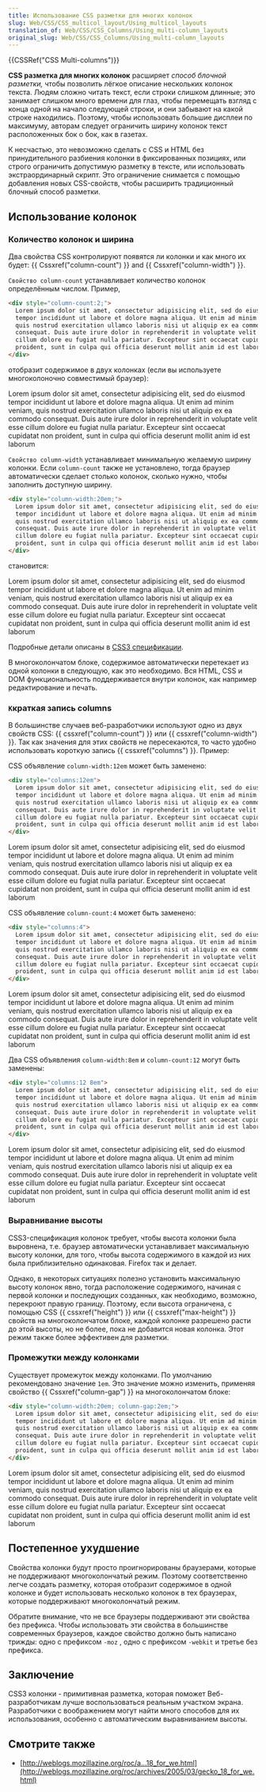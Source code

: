 ```yaml
---
title: Использование CSS разметки для многих колонок
slug: Web/CSS/CSS_multicol_layout/Using_multicol_layouts
translation_of: Web/CSS/CSS_Columns/Using_multi-column_layouts
original_slug: Web/CSS/CSS_Columns/Using_multi-column_layouts
---
```


{{CSSRef("CSS Multi-columns")}}

**CSS разметка для многих колонок** расширяет _способ блочной разметки,_ чтобы позволить лёгкое описание нескольких колонок текста. Людям сложно читать текст, если строки слишком длинные; это занимает слишком много времени для глаз, чтобы перемещать взгляд с конца одной на начало следующей строки, и они забывают на какой строке находились. Поэтому, чтобы использовать большие дисплеи по максимуму, авторам следует ограничить ширину колонок текст расположенных бок о бок, как в газетах.

К несчастью, это невозможно сделать с CSS и HTML без принудительного разбиения колонки в фиксированных позициях, или строго ограничить допустимую разметку в тексте, или использовать экстраординарный скрипт. Это ограничение снимается с помощью добавления новых CSS-свойств, чтобы расширить традиционный блочный способ разметки.

## Использование колонок

### Количество колонок и ширина

Два свойства CSS контролируют появятся ли колонки и как много их будет: {{ Cssxref("column-count") }} and {{ Cssxref("column-width") }}.

`Свойство column-count` устанавливает количество колонок определённым числом. Пример,

```html
<div style="column-count:2;">
  Lorem ipsum dolor sit amet, consectetur adipisicing elit, sed do eiusmod
  tempor incididunt ut labore et dolore magna aliqua. Ut enim ad minim veniam,
  quis nostrud exercitation ullamco laboris nisi ut aliquip ex ea commodo
  consequat. Duis aute irure dolor in reprehenderit in voluptate velit esse
  cillum dolore eu fugiat nulla pariatur. Excepteur sint occaecat cupidatat non
  proident, sunt in culpa qui officia deserunt mollit anim id est laborum
</div>
```

отобразит содержимое в двух колонках (если вы используете многоколоночно совместимый браузер):

Lorem ipsum dolor sit amet, consectetur adipisicing elit, sed do eiusmod tempor incididunt ut labore et dolore magna aliqua. Ut enim ad minim veniam, quis nostrud exercitation ullamco laboris nisi ut aliquip ex ea commodo consequat. Duis aute irure dolor in reprehenderit in voluptate velit esse cillum dolore eu fugiat nulla pariatur. Excepteur sint occaecat cupidatat non proident, sunt in culpa qui officia deserunt mollit anim id est laborum

`Свойство column-width` устанавливает минимальную желаемую ширину колонки. Если `column-count` также не установлено, тогда браузер автоматически сделает столько колонок, сколько нужно, чтобы заполнить доступную ширину.

```html
<div style="column-width:20em;">
  Lorem ipsum dolor sit amet, consectetur adipisicing elit, sed do eiusmod
  tempor incididunt ut labore et dolore magna aliqua. Ut enim ad minim veniam,
  quis nostrud exercitation ullamco laboris nisi ut aliquip ex ea commodo
  consequat. Duis aute irure dolor in reprehenderit in voluptate velit esse
  cillum dolore eu fugiat nulla pariatur. Excepteur sint occaecat cupidatat non
  proident, sunt in culpa qui officia deserunt mollit anim id est laborum
</div>
```

становится:

Lorem ipsum dolor sit amet, consectetur adipisicing elit, sed do eiusmod tempor incididunt ut labore et dolore magna aliqua. Ut enim ad minim veniam, quis nostrud exercitation ullamco laboris nisi ut aliquip ex ea commodo consequat. Duis aute irure dolor in reprehenderit in voluptate velit esse cillum dolore eu fugiat nulla pariatur. Excepteur sint occaecat cupidatat non proident, sunt in culpa qui officia deserunt mollit anim id est laborum

Подробные детали описаны в [CSS3 спецификации](http://www.w3.org/TR/css3-multicol/).

В многоколончатом блоке, содержимое автоматически перетекает из одной колонки в следующую, как это необходимо. Вся HTML, CSS и DOM функциональность поддерживается внутри колонок, как например редактирование и печать.

### `К`краткая запись columns

В большинстве случаев веб-разработчики используют одно из двух свойств CSS: {{ cssxref("column-count") }} или {{ cssxref("column-width") }}. Так как значения для этих свойств не пересекаются, то часто удобно использовать короткую запись {{ cssxref("columns") }}. Пример:

CSS объявление `column-width:12em` может быть заменено:

```html
<div style="columns:12em">
  Lorem ipsum dolor sit amet, consectetur adipisicing elit, sed do eiusmod
  tempor incididunt ut labore et dolore magna aliqua. Ut enim ad minim veniam,
  quis nostrud exercitation ullamco laboris nisi ut aliquip ex ea commodo
  consequat. Duis aute irure dolor in reprehenderit in voluptate velit esse
  cillum dolore eu fugiat nulla pariatur. Excepteur sint occaecat cupidatat non
  proident, sunt in culpa qui officia deserunt mollit anim id est laborum
</div>
```

Lorem ipsum dolor sit amet, consectetur adipisicing elit, sed do eiusmod tempor incididunt ut labore et dolore magna aliqua. Ut enim ad minim veniam, quis nostrud exercitation ullamco laboris nisi ut aliquip ex ea commodo consequat. Duis aute irure dolor in reprehenderit in voluptate velit esse cillum dolore eu fugiat nulla pariatur. Excepteur sint occaecat cupidatat non proident, sunt in culpa qui officia deserunt mollit anim id est laborum

CSS объявление `column-count:4` может быть заменено:

```html
<div style="columns:4">
  Lorem ipsum dolor sit amet, consectetur adipisicing elit, sed do eiusmod
  tempor incididunt ut labore et dolore magna aliqua. Ut enim ad minim veniam,
  quis nostrud exercitation ullamco laboris nisi ut aliquip ex ea commodo
  consequat. Duis aute irure dolor in reprehenderit in voluptate velit esse
  cillum dolore eu fugiat nulla pariatur. Excepteur sint occaecat cupidatat non
  proident, sunt in culpa qui officia deserunt mollit anim id est laborum
</div>
```

Lorem ipsum dolor sit amet, consectetur adipisicing elit, sed do eiusmod tempor incididunt ut labore et dolore magna aliqua. Ut enim ad minim veniam, quis nostrud exercitation ullamco laboris nisi ut aliquip ex ea commodo consequat. Duis aute irure dolor in reprehenderit in voluptate velit esse cillum dolore eu fugiat nulla pariatur. Excepteur sint occaecat cupidatat non proident, sunt in culpa qui officia deserunt mollit anim id est laborum

Два CSS объявления `column-width:8em` и `column-count:12` могут быть заменены:

```html
<div style="columns:12 8em">
  Lorem ipsum dolor sit amet, consectetur adipisicing elit, sed do eiusmod
  tempor incididunt ut labore et dolore magna aliqua. Ut enim ad minim veniam,
  quis nostrud exercitation ullamco laboris nisi ut aliquip ex ea commodo
  consequat. Duis aute irure dolor in reprehenderit in voluptate velit esse
  cillum dolore eu fugiat nulla pariatur. Excepteur sint occaecat cupidatat non
  proident, sunt in culpa qui officia deserunt mollit anim id est laborum
</div>
```

Lorem ipsum dolor sit amet, consectetur adipisicing elit, sed do eiusmod tempor incididunt ut labore et dolore magna aliqua. Ut enim ad minim veniam, quis nostrud exercitation ullamco laboris nisi ut aliquip ex ea commodo consequat. Duis aute irure dolor in reprehenderit in voluptate velit esse cillum dolore eu fugiat nulla pariatur. Excepteur sint occaecat cupidatat non proident, sunt in culpa qui officia deserunt mollit anim id est laborum

### Выравнивание высоты

CSS3-спецификация колонок требует, чтобы высота колонки была выровнена, т.е. браузер автоматически устанавливает максимальную высоту колонки, для того, чтобы высота содержимого в каждой из них была приблизительно одинаковая. Firefox так и делает.

Однако, в некоторых ситуациях полезно установить максимальную высоту колонок явно, тогда расположение содержимого, начиная с первой колонки и последующих созданных, как необходимо, возможно, перекроют правую границу. Поэтому, если высота ограничена, с помощью CSS {{ cssxref("height") }} или {{ cssxref("max-height") }} свойств на многоколончатом блоке, каждой колонке разрешено расти до этой высоты, но не более, пока не добавится новая колонка. Этот режим также более эффективен для разметки.

### Промежутки между колонками

Существует промежуток между колонками. По умолчанию рекомендовано значение `1em`. Это значение можно изменить, применяя свойство {{ Cssxref("column-gap") }} на многоколончатом блоке:

```html
<div style="column-width:20em; column-gap:2em;">
  Lorem ipsum dolor sit amet, consectetur adipisicing elit, sed do eiusmod
  tempor incididunt ut labore et dolore magna aliqua. Ut enim ad minim veniam,
  quis nostrud exercitation ullamco laboris nisi ut aliquip ex ea commodo
  consequat. Duis aute irure dolor in reprehenderit in voluptate velit esse
  cillum dolore eu fugiat nulla pariatur. Excepteur sint occaecat cupidatat non
  proident, sunt in culpa qui officia deserunt mollit anim id est laborum
</div>
```

Lorem ipsum dolor sit amet, consectetur adipisicing elit, sed do eiusmod tempor incididunt ut labore et dolore magna aliqua. Ut enim ad minim veniam, quis nostrud exercitation ullamco laboris nisi ut aliquip ex ea commodo consequat. Duis aute irure dolor in reprehenderit in voluptate velit esse cillum dolore eu fugiat nulla pariatur. Excepteur sint occaecat cupidatat non proident, sunt in culpa qui officia deserunt mollit anim id est laborum

## Постепенное ухудшение

Свойства колонки будут просто проигнорированы браузерами, которые не поддерживают многоколончатый режим. Поэтому соответственно легче создать разметку, которая отобразит содержимое в одной колонке и будет использовать несколько колонок в тех браузерах, которые поддерживают многоколончатый режим.

Обратите внимание, что не все браузеры поддерживают эти свойства без префикса. Чтобы использовать эти свойства в большинстве современных браузеров, каждое свойство должно быть написано трижды: одно с префиксом `-moz` , одно с префиксом `-webkit` и третье без префикса.

## Заключение

CSS3 колонки - примитивная разметка, которая поможет Веб-разработчикам лучше воспользоваться реальным участком экрана. Разработчики с воображением могут найти много способов для их использования, особенно с автоматическим выравниванием высоты.

## Смотрите также

- [http://weblogs.mozillazine.org/roc/a...18_for_we.html](http://weblogs.mozillazine.org/roc/archives/2005/03/gecko_18_for_we.html)
